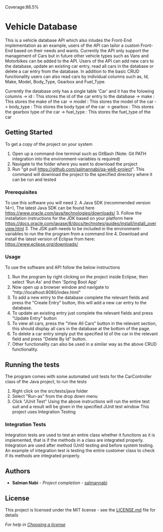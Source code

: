 Coverage:86.5%
# Vehicle Database

This is a vehicle database API which also inludes the Front-End implementation as an example, users of the API can tailor a custom Front-End based on their needs and wants. Currently the API only support the management of Cars but in future other vehicle types such as Vans and Motorbikes can be added to the API. Users of the API can add new cars to the database, update an existing car entry, read all cars in the database or delete a car entry from the database. In addition to the basic CRUD functionality users can also read cars by individual columns such as, Id, Make, Model, Body_Type, Gearbox and Fuel_Type.

Currently the database only has a single table 'Car' and it has the folowing columns
-> id : This stores the id of the car entry to the database
-> make : This stores the make of the car
-> model : This stores the model of the car
-> body_type : This stores the body type of the car
-> gearbox : This stores the gearbox type of the car
-> fuel_type : This stores the fuel_type of the car

## Getting Started

To get a copy of the project on your system
1. Open up a command-line terminal such as GitBash (Note: Git PATH integration into the environment-variables is required)
2. Navigate to the folder where you want to download the project
3. Run "git pull https://github.com/salmannabi/qa-wk8-project". This command will download the project to the specified directory where it can be run and tested

### Prerequisites

To use this software you will need
2. A Java SDK (recommended version 14+), The latest Java SDK can be found here https://www.oracle.com/java/technologies/downloads/
3. Follow the installation instructions for the JDK based on your platform here https://docs.oracle.com/javase/8/docs/technotes/guides/install/install_overview.html
3. The JDK path needs to be included in the environment-variables to run the the program from a command line 
4. Download and install the latest version of Eclipse from here: https://www.eclipse.org/downloads/

### Usage

To use the software and API follow the below instructions
1. Run the program by right clicking on the project inside Eclipse, then select 'Run As' and then 'Spring Boot App'
2. Now open up a browser window and navigate to "http://localhost:8080/index.html"
3. To add a new entry to the database complete the relevant fields and press the "Create Entry" button, this will add a new car entry to the database.
4. To update an existing entry just complete the relevant fields and press "Update Entry" button
5. To view all cars, press the "View All Cars" button in the relevant section, this should display all cars in the database at the bottom of the page.
6. To delete a car entry simply put the specified Id of the car in the relevant field and press "Delete By Id" button.
7. Other functionality can also be used in a similar way as the above CRUD functionality.

## Running the tests

The program comes with some automated unit tests for the CarController class of the Java project, to run the tests
1. Right click on the src/tests/java folder
2. Select "Run-as" from the drop down menu
3. Click "JUnit Test"
Using the above instructions will run the entire test suit and a result will be given in the specified JUnit test window
This project uses Integration Testing

### Integration Tests 
Integration tests are used to test an entire class whether it funcitons as it is implemented, that is if the methods in a class are integrated properly. Integration are used after method (Unit) testing and before system testing. An example of integration test is testing the entire customer class to check if its methods are integrated properly.


## Authors

* **Salman Nabi** - *Project completion* - [salmannabi](https://github.com/salmannabi)

## License

This project is licensed under the MIT license - see the [LICENSE.md](LICENSE.md) file for details 

*For help in [Choosing a license](https://choosealicense.com/)*

